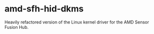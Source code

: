 # amd-sfh-hid-dkms
Heavily refactored version of the Linux kernel driver for the AMD Sensor Fusion Hub.

